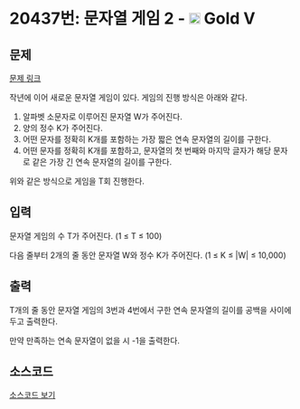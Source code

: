 # 20437번: 문자열 게임 2 - <img src="https://static.solved.ac/tier_small/11.svg" style="height:20px" /> Gold V

<!-- performance -->

<!-- 문제 제출 후 깃허브에 푸시를 했을 때 제출한 코드의 성능이 입력될 공간입니다.-->

<!-- end -->

## 문제

[문제 링크](https://boj.kr/20437)


<p>작년에 이어 새로운 문자열 게임이 있다. 게임의 진행 방식은 아래와 같다.</p>

<ol>
<li>알파벳 소문자로 이루어진 문자열 W가 주어진다.</li>
<li>양의 정수 K가 주어진다.</li>
<li>어떤 문자를&nbsp;정확히 K개를 포함하는&nbsp;가장 짧은 연속&nbsp;문자열의 길이를 구한다.</li>
<li>어떤 문자를 정확히 K개를 포함하고, 문자열의 첫 번째와 마지막 글자가 해당 문자로 같은 가장 긴 연속 문자열의 길이를 구한다.</li>
</ol>

<p>위와 같은 방식으로 게임을 T회 진행한다.</p>



## 입력


<p>문자열 게임의 수 T가 주어진다. (1 ≤&nbsp;T ≤ 100)</p>

<p>다음 줄부터 2개의 줄 동안 문자열 W와&nbsp;정수&nbsp;K가 주어진다. (1 ≤ K&nbsp;≤ |W|&nbsp;≤ 10,000)&nbsp;</p>



## 출력


<p>T개의 줄 동안 문자열 게임의 3번과 4번에서 구한 연속 문자열의 길이를 공백을 사이에 두고 출력한다.</p>

<p>만약&nbsp;만족하는 연속 문자열이&nbsp;없을 시&nbsp;-1을&nbsp;출력한다.</p>



## 소스코드

[소스코드 보기](문자열%20게임%202.py)